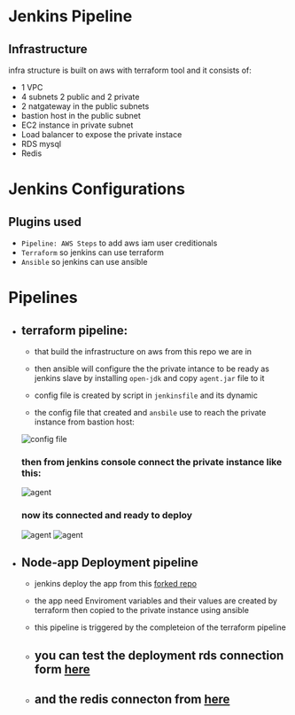 # Jenkins Pipeline 

## Infrastructure
infra structure is built on aws with terraform tool and it consists of:
* 1 VPC
* 4 subnets 2 public and 2 private
* 2 natgateway in the public subnets
* bastion host in the public subnet
* EC2 instance in private subnet
* Load balancer to expose the private instace 
* RDS mysql
* Redis

# Jenkins Configurations

## Plugins used 
* `Pipeline: AWS Steps` to add aws iam user creditionals 
* `Terraform` so jenkins can use terraform 
* `Ansible` so jenkins can use ansible 

# Pipelines 
* ## terraform pipeline:
     * that build the infrastructure on aws from this repo we are in 
     
     * then ansible will configure the the private intance to  be ready as jenkins slave 
     by installing `open-jdk` and copy `agent.jar` file to it

     * config file is created by script in `jenkinsfile` and its dynamic 

     * the config file that created and `ansbile` use to reach the 
     private instance from bastion host: 

    

     ![config file](https://raw.githubusercontent.com/abdulmageed02/Jenkins-Pipeline-/main/IMAGES/Screenshot%20from%202022-05-20%2023-43-18.png)
    
    ### then from jenkins console connect the private instance like this:
    ![agent](https://github.com/abdulmageed02/Jenkins-Pipeline-/blob/main/IMAGES/Screenshot%20from%202022-05-20%2023-45-55.png?raw=true)
    ### now its connected and ready to deploy
    ![agent](https://github.com/abdulmageed02/Jenkins-Pipeline-/blob/main/IMAGES/Screenshot%20from%202022-05-20%2023-49-00.png?raw=true)
    ![agent](https://github.com/abdulmageed02/Jenkins-Pipeline-/blob/main/IMAGES/Screenshot%20from%202022-05-20%2023-45-35.png?raw=true)


* ## Node-app Deployment pipeline


    * jenkins deploy the app from this [forked repo](https://github.com/abdulmageed02/jenkins_nodejs_example/tree/rds_redis) 

    * the app need Enviroment variables and their values are created by terraform then copied to the private instance using ansible

    * this pipeline is triggered by the completeion of the terraform pipeline

   * ## you can test the deployment rds connection form  [here](http://nlb-8e3ff1ece94a4ce0.elb.us-west-2.amazonaws.com/db)

   * ## and the redis connecton from [here](http://nlb-8e3ff1ece94a4ce0.elb.us-west-2.amazonaws.com/redis)

